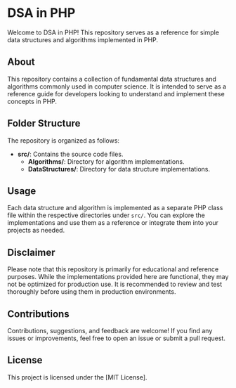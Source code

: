 # DSA in PHP

Welcome to DSA in PHP! This repository serves as a reference for simple data structures and algorithms implemented in PHP.

## About

This repository contains a collection of fundamental data structures and algorithms commonly used in computer science. It is intended to serve as a reference guide for developers looking to understand and implement these concepts in PHP.

## Folder Structure

The repository is organized as follows:

- **src/**: Contains the source code files.
  - **Algorithms/**: Directory for algorithm implementations.
  - **DataStructures/**: Directory for data structure implementations.

## Usage

Each data structure and algorithm is implemented as a separate PHP class file within the respective directories under `src/`. You can explore the implementations and use them as a reference or integrate them into your projects as needed.

## Disclaimer

Please note that this repository is primarily for educational and reference purposes. While the implementations provided here are functional, they may not be optimized for production use. It is recommended to review and test thoroughly before using them in production environments.

## Contributions

Contributions, suggestions, and feedback are welcome! If you find any issues or improvements, feel free to open an issue or submit a pull request.

## License

This project is licensed under the [MIT License].
